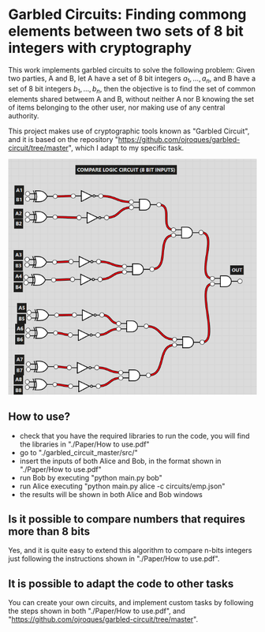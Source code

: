 # Garbled Circuits: Finding commong elements between two sets of 8 bit integers with cryptography

This work implements garbled circuits to solve the following problem: Given two parties, A and B, let A have a set of 8 bit integers $a_1, \dots, a_n$, and B have a set of 8 bit integers $b_1, \dots, b_n$, then the objective is to find the set of common elements shared betweem A and B, without neither A nor B knowing the set of items belonging to the other user, nor making use of any central authority.

This project makes use of cryptographic tools known as "Garbled Circuit", and it is based on the repository "https://github.com/ojroques/garbled-circuit/tree/master", which I adapt to my specific task.

![alt text](https://github.com/RepresentativeOnMission/Garbled-Circuits-Implementation-Find-common-elements-in-two-set-of-integers/blob/main/Paper/images/8bit_circuit.PNG/?raw=true)


## How to use?
* check that you have the required libraries to run the code, you will find the libraries in "./Paper/How to use.pdf"
* go to "./garbled_circuit_master/src/"
* insert the inputs of both Alice and Bob, in the format shown in "./Paper/How to use.pdf"
* run Bob by executing "python main.py bob"
* run Alice executing "python main.py alice -c circuits/emp.json"
* the results will be shown in both Alice and Bob windows

## Is it possible to compare numbers that requires more than 8 bits
Yes, and it is quite easy to extend this algorithm to compare n-bits integers just following the instructions shown in "./Paper/How to use.pdf".

## It is possible to adapt the code to other tasks
You can create your own circuits, and implement custom tasks by following the steps shown in both "./Paper/How to use.pdf", and "https://github.com/ojroques/garbled-circuit/tree/master".
